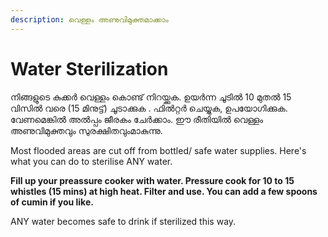 ```yaml
---
description: വെള്ളം അണുവിമുക്തമാക്കാം
---
```


# Water Sterilization

നിങ്ങളുടെ കുക്കർ വെള്ളം കൊണ്ട് നിറയ്ക്കുക. ഉയർന്ന ചൂടിൽ 10 മുതൽ 15 വിസിൽ വരെ \(15 മിനുട്ട്\) ചൂടാക്കുക . ഫിൽറ്റർ ചെയ്യുക, ഉപയോഗിക്കുക. വേണമെങ്കിൽ അൽപ്പം ജീരകം ചേർക്കാം. ഈ രീതിയിൽ വെള്ളം അണുവിമുക്തവും സുരക്ഷിതവുംമാകുന്നു.  
  
Most flooded areas are cut off from bottled/ safe water supplies. Here's what you can do to sterilise ANY water.

**Fill up your preassure cooker with water. Pressure cook for 10 to 15 whistles \(15 mins\) at high heat. Filter and use. You can add a few spoons of cumin if you like.**

ANY water becomes safe to drink if sterilized this way.

